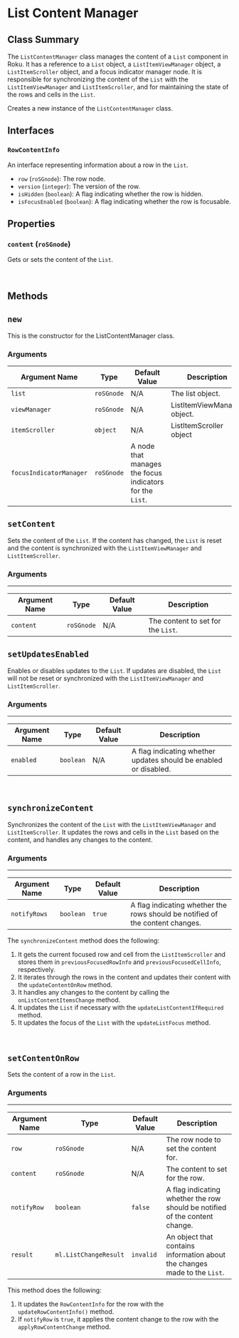 # List Content Manager

## Class Summary
The `ListContentManager` class manages the content of a `List` component in Roku. It has a reference to a `List` object, a `ListItemViewManager` object, a `ListItemScroller` object, and a focus indicator manager node. It is responsible for synchronizing the content of the `List` with the `ListItemViewManager` and `ListItemScroller`, and for maintaining the state of the rows and cells in the `List`.

Creates a new instance of the `ListContentManager` class.


## Interfaces
### `RowContentInfo`

An interface representing information about a row in the `List`.


*   `row` (`roSGnode`): The row node.
*   `version` (`integer`): The version of the row.
*   `isHidden` (`boolean`): A flag indicating whether the row is hidden.
*   `isFocusEnabled` (`boolean`): A flag indicating whether the row is focusable.


## Properties
### `content` (`roSGnode`)

Gets or sets the content of the `List`.

<br/>

## Methods

## `new`
This is the constructor for the ListContentManager class.

### Arguments
| Argument Name  | Type       | Default Value | Description                 |
|----------------|------------|---------------|-----------------------------|
| `list`         | `roSGnode` | N/A           | The list  object.           |
| `viewManager`  | `roSGnode` | N/A           | ListItemViewManager object. |
| `itemScroller` | `object`   | N/A           | ListItemScroller object     |
| `focusIndicatorManager` | `roSGnode`  | A node that manages the focus indicators for the `List`. |



## `setContent`
Sets the content of the `List`. If the content has changed, the `List` is reset and the content is synchronized with the `ListItemViewManager` and `ListItemScroller`.

### Arguments
---------

| Argument Name | Type       | Default Value | Description                        |
|---------------|------------|---------------|------------------------------------|
| `content`     | `roSGnode` | N/A           | The content to set for the `List`. |


## `setUpdatesEnabled`

Enables or disables updates to the `List`. If updates are disabled, the `List` will not be reset or synchronized with the `ListItemViewManager` and `ListItemScroller`.

### Arguments
---------

| Argument Name | Type      | Default Value | Description                                                      |
|---------------|-----------|---------------|------------------------------------------------------------------|
| `enabled`     | `boolean` | N/A           | A flag indicating whether updates should be enabled or disabled. |



<br />

## `synchronizeContent`

Synchronizes the content of the `List` with the `ListItemViewManager` and `ListItemScroller`. It updates the rows and cells in the `List` based on the content, and handles any changes to the content.

### Arguments
---------

| Argument Name | Type      | Default Value | Description                                                                   |
|---------------|-----------|---------------|-------------------------------------------------------------------------------|
| `notifyRows`  | `boolean` | `true`        | A flag indicating whether the rows should be notified of the content changes. |



The `synchronizeContent` method does the following:

1.  It gets the current focused row and cell from the `ListItemScroller` and stores them in `previousFocusedRowInfo` and `previousFocusedCellInfo`, respectively.
2.  It iterates through the rows in the content and updates their content with the `updateContentOnRow` method.
3.  It handles any changes to the content by calling the `onListContentItemsChange` method.
4.  It updates the `List` if necessary with the `updateListContentIfRequired` method.
5.  It updates the focus of the `List` with the `updateListFocus` method.

<br/>

## `setContentOnRow`

Sets the content of a row in the `List`.

### Arguments
---------

| Argument Name | Type                  | Default Value | Description                                                                 |
|---------------|-----------------------|---------------|-----------------------------------------------------------------------------|
| `row`         | `roSGnode`            | N/A           | The row node to set the content for.                                        |
| `content`     | `roSGnode`            | N/A           | The content to set for the row.                                             |
| `notifyRow`   | `boolean`             | `false`       | A flag indicating whether the row should be notified of the content change. |
| `result`      | `ml.ListChangeResult` | `invalid`     | An object that contains information about the changes made to the `List`.   |

This method does the following:

1.  It updates the `RowContentInfo` for the row with the `updateRowContentInfo()` method.
2.  If `notifyRow` is `true`, it applies the content change to the row with the `applyRowContentChange` method.